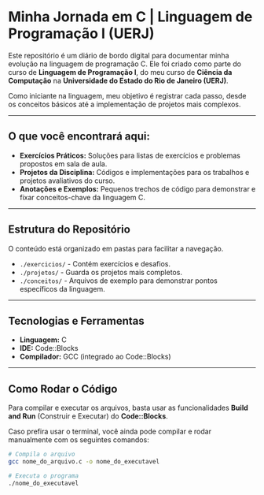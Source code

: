 # Minha Jornada em C | Linguagem de Programação I (UERJ)

Este repositório é um diário de bordo digital para documentar minha evolução na linguagem de programação C. Ele foi criado como parte do curso de **Linguagem de Programação I**, do meu curso de **Ciência da Computação** na **Universidade do Estado do Rio de Janeiro (UERJ)**.

Como iniciante na linguagem, meu objetivo é registrar cada passo, desde os conceitos básicos até a implementação de projetos mais complexos.

---

## O que você encontrará aqui:

* **Exercícios Práticos:** Soluções para listas de exercícios e problemas propostos em sala de aula.
* **Projetos da Disciplina:** Códigos e implementações para os trabalhos e projetos avaliativos do curso.
* **Anotações e Exemplos:** Pequenos trechos de código para demonstrar e fixar conceitos-chave da linguagem C.

---

## Estrutura do Repositório

O conteúdo está organizado em pastas para facilitar a navegação.

* `./exercicios/` - Contém exercícios e desafios.
* `./projetos/` - Guarda os projetos mais completos.
* `./conceitos/` - Arquivos de exemplo para demonstrar pontos específicos da linguagem.

---

## Tecnologias e Ferramentas

* **Linguagem:** C
* **IDE:** Code::Blocks
* **Compilador:** GCC (integrado ao Code::Blocks)

---

## Como Rodar o Código

Para compilar e executar os arquivos, basta usar as funcionalidades **Build and Run** (Construir e Executar) do **Code::Blocks**.

Caso prefira usar o terminal, você ainda pode compilar e rodar manualmente com os seguintes comandos:

```sh
# Compila o arquivo
gcc nome_do_arquivo.c -o nome_do_executavel

# Executa o programa
./nome_do_executavel
